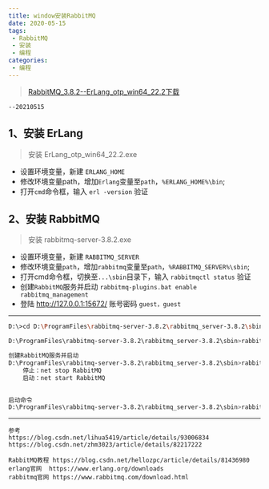```yaml
---
title: window安装RabbitMQ
date: 2020-05-15
tags:
 - RabbitMQ
 - 安装
 - 编程
categories:
 - 编程
---
```



> [RabbitMQ_3.8.2--ErLang_otp_win64_22.2下载]( https://download.csdn.net/download/xu180/12305633 )  

`--20210515`

## 1、安装 ErLang

> 安装 ErLang_otp_win64_22.2.exe 

- 设置环境变量，新建 `ERLANG_HOME`
- 修改环境变量path，增加`Erlang`变量至`path`，`%ERLANG_HOME%\bin`;
- 打开`cmd`命令框，输入 `erl -version`  验证



## 2、安装 RabbitMQ

> 安装 rabbitmq-server-3.8.2.exe 

- 设置环境变量，新建 `RABBITMQ_SERVER`
- 修改环境变量`path`，增加`rabbitmq`变量至`path`，`%RABBITMQ_SERVER%\sbin`;
- 打开cmd命令框，切换至`...\sbin`目录下，输入 `rabbitmqctl status` 验证
- 创建`RabbitMQ`服务并启动 `rabbitmq-plugins.bat enable rabbitmq_management`
- 登陆 http://127.0.0.1:15672/    账号密码 `guest，guest`

--------------

```sh
D:\>cd D:\ProgramFiles\rabbitmq-server-3.8.2\rabbitmq_server-3.8.2\sbin

D:\ProgramFiles\rabbitmq-server-3.8.2\rabbitmq_server-3.8.2\sbin>rabbitmqctl status

创建RabbitMQ服务并启动
D:\ProgramFiles\rabbitmq-server-3.8.2\rabbitmq_server-3.8.2\sbin>rabbitmq-plugins.bat enable rabbitmq_management
	停止：net stop RabbitMQ
	启动：net start RabbitMQ

	
启动命令	
D:\ProgramFiles\rabbitmq-server-3.8.2\rabbitmq_server-3.8.2\sbin>rabbitmq-server.bat

```

---

```
参考
https://blog.csdn.net/lihua5419/article/details/93006834
https://blog.csdn.net/zhm3023/article/details/82217222

RabbitMQ教程 https://blog.csdn.net/hellozpc/article/details/81436980
erlang官网  https://www.erlang.org/downloads
rabbitmq官网 https://www.rabbitmq.com/download.html
```

